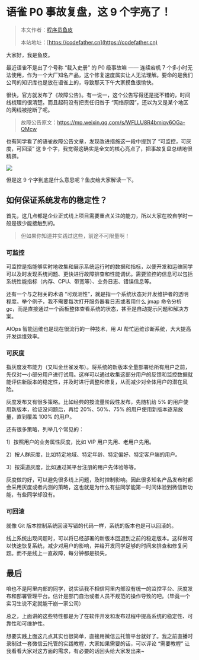 # 语雀 P0 事故复盘，这 9 个字亮了！

> 本文作者：[程序员鱼皮](https://yuyuanweb.feishu.cn/wiki/Abldw5WkjidySxkKxU2cQdAtnah)
>
> 本站地址：[https://codefather.cn](https://codefather.cn)

大家好，我是鱼皮。

最近语雀不是出了个号称 “载入史册” 的 P0 级事故嘛 —— 连续宕机 7 个多小时无法使用，作为一个大厂知名产品，这个修复速度属实让人无法理解。要命的是我们公司的知识库也是放在语雀上的，导致那天下午大家摸鱼很愉快。

很快，官方就发布了《故障公告》。有一说一，这个公告写得还是挺不错的，时间线梳理的很清楚。而且起码没有把责任归咎于 “网络原因”，还以为又是某个地区的网线被挖断了呢。

>  故障公告原文：https://mp.weixin.qq.com/s/WFLLU8R4bmiqv6OGa-QMcw

也有同学看了的语雀故障公告文章，发现改进措施这一段中提到了 “可监控，可灰度，可回滚” 这 9 个字，我觉得这确实是全文的核心亮点了，把事故复盘总结地很精辟。

![](https://yupi-picture-1256524210.cos.ap-shanghai.myqcloud.com/1/image-20231026144117655.png)

但是这 9 个字到底是什么意思呢？鱼皮给大家解读一下。



## 如何保证系统发布的稳定性？

首先，这几点都是企业正式线上项目需要重点关注的能力，所以大家在校自学时一般是很少能接触到的。

>  但如果你知道并实践过这些，前途不可限量啊！



### 可监控

可监控是指能够实时地收集和展示系统运行时的数据和指标，以便开发和运维同学可以及时发现系统问题、更快进行故障排查和性能调优。需要监控的信息可以包括系统性能指标（内存、CPU、带宽等）、业务日志、错误信息等。

还有一个与之相关的术语 “可观测性”，就是指一个系统状态对开发维护者的透明程度。举个例子，我不需要每次打开服务器看日志或者用什么 jmap 命令分析 gc，而是直接通过一个面板整体查看系统的状态，甚至是自动提示问题和解决方案。

AIOps 智能运维也是现在很流行的一种技术，用 AI 帮忙运维诊断系统，大大提高开发运维效率。

 

### 可灰度

指灰度发布能力（又叫金丝雀发布）。将系统的新版本全量部署给所有用户之前，先仅对一小部分用户进行试用。这样可以通过收集这部分用户的反馈和监控数据就能评估新版本的稳定性，并及时进行调整和修复，从而减少对全体用户的潜在风险。

灰度发布又有很多策略。比如经典的按流量阶段性发布，先随机给 5% 的用户使用新版本，验证没问题后，再给 20%、50%、75% 的用户使用新版本逐渐放量，直到覆盖 100% 的用户。

还有很多策略，列举几个常见的：

1）按照用户的业务属性灰度，比如 VIP 用户先用、老用户先用。

2）按人群灰度，比如特定地域、特定年龄、特定偏好、特定客户端的用户。

3）按渠道灰度，比如通过某平台注册的用户先体验等等。

灰度做的好，可以避免很多线上问题，及时控制影响。因此很多知名产品发布时都会采用灰度或者内测的策略，这也就是为什么有些同学能第一时间体验到微信新功能，有些同学却没有。



### 可回滚

就像 Git 版本控制系统回滚写错的代码一样，系统的版本也是可以回滚的。

线上系统出现问题时，可以将已经部署的新版本回退到之前的稳定版本。这样做可以快速恢复系统，减少对用户的影响，并给开发同学足够的时间来排查和修复问题。而不是线上一直故障，每分钟都是损失。



## 最后

咱也不是阿里内部的同学，说实话我不相信阿里内部没有统一的监控平台、灰度发布和部署管理平台。估计是部门自治或者人员不规范的操作导致的吧。（毕竟一个实习生说不定就能干崩一家公司）

总之，上面讲的这些特性都是为了在软件开发和发布过程中提高系统的稳定性、可靠性和可维护性。

想要实践上面这几点其实也很简单，直接用微信云托管平台就好了。我之前直播时录制过一套微信云托管的实践教程，大家如果需要的话，可以评论 “需要教程” 让我看看大家对这方面的需求，有必要的话回头给大家发出来~